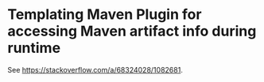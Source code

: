 # Templating Maven Plugin for accessing Maven artifact info during runtime  

See https://stackoverflow.com/a/68324028/1082681.

